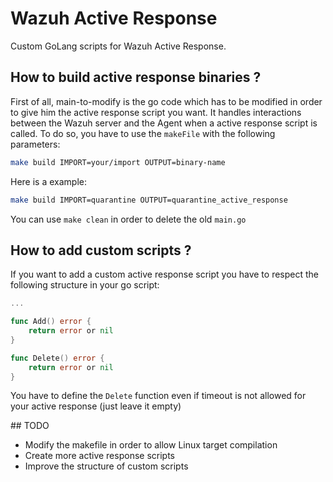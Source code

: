 # Wazuh Active Response

Custom GoLang scripts for Wazuh Active Response.

## How to build active response binaries ?

First of all, main-to-modify is the go code which has to be modified in order to give him the active response script you want. It handles interactions between the Wazuh server and the Agent when a active response script is called.
To do so, you have to use the `makeFile` with the following parameters:
```bash
make build IMPORT=your/import OUTPUT=binary-name
```

Here is a example:
```bash
make build IMPORT=quarantine OUTPUT=quarantine_active_response
```

You can use `make clean` in order to delete the old `main.go`

## How to add custom scripts ?

If you want to add a custom active response script you have to respect the following structure in your go script:
```go
...

func Add() error {
    return error or nil
}

func Delete() error {
    return error or nil
}
```

You have to define the `Delete` function even if timeout is not allowed for your active response (just leave it empty)


## TODO
- Modify the makefile in order to allow Linux target compilation
- Create more active response scripts
- Improve the structure of custom scripts
